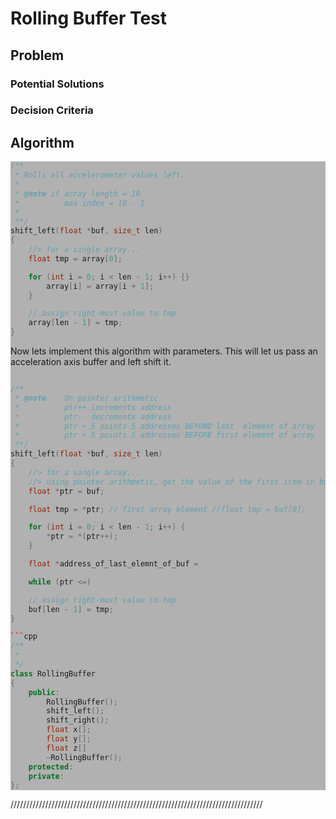 # Rolling Buffer Test

## Problem

### Potential Solutions

### Decision Criteria

## Algorithm



<div style="background-color:rgba(0, 0, 0, 0.3)";/>


```cpp
/**
 * Rolls all accelerometer values left.
 *
 * @note if array length = 10
 *       	max index = 10 - 1
 *
 **/
shift_left(float *buf, size_t len)
{
	//> for a single array...
	float tmp = array[0];

	for (int i = 0; i < len - 1; i++) {}
		array[i] = array[i + 1];
	}

	// assign right-most value to tmp
	array[len - 1] = tmp;
}

```

Now lets implement this algorithm with parameters.
This will let us pass an acceleration axis buffer and left shift it.

```cpp

/**
 * @note	On pointer arithmetic
 *			ptr++ increments address
 *			ptr-- decrements address
 *			ptr + 5 points 5 addresses BEYOND last  element of array
 *			ptr + 5 points 5 addresses BEFORE first element of array
 **/
shift_left(float *buf, size_t len)
{
	//> for a single array...
	//> using pointer arithmetic, get the value of the first item in buf
	float *ptr = buf;

	float tmp = *ptr; // first array element //float tmp = buf[0];

	for (int i = 0; i < len - 1; i++) {
		*ptr = *(ptr++);
	}

	float *address_of_last_elemnt_of_buf =

	while (ptr <=)

	// assign right-most value to tmp
	buf[len - 1] = tmp;
}

```cpp
/**
 *
 */
class RollingBuffer
{
	public:
		RollingBuffer();
		shift_left();
		shift_right();
		float x[];
		float y[];
		float z[]
		~RollingBuffer();
	protected:
	private:
};
```

</div>

////////////////////////////////////////////////////////////////////////////////